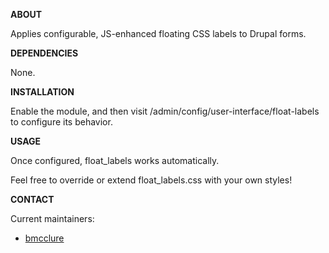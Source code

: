 **ABOUT**

Applies configurable, JS-enhanced floating CSS labels to Drupal forms.

**DEPENDENCIES**

None.

**INSTALLATION**

Enable the module, and then visit /admin/config/user-interface/float-labels to configure
its behavior.

**USAGE**

Once configured, float_labels works automatically.

Feel free to override or extend float_labels.css with your own styles!

**CONTACT**

Current maintainers:
* [bmcclure](https://www.drupal.org/user/278485)
